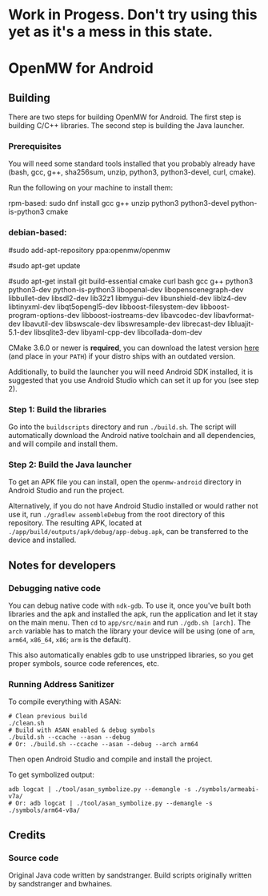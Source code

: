 # Work in Progess. Don't try using this yet as it's a mess in this state.

# OpenMW for Android

## Building

There are two steps for building OpenMW for Android. The first step is building C/C++ libraries. The second step is building the Java launcher.

### Prerequisites

You will need some standard tools installed that you probably already have (bash, gcc, g++, sha256sum, unzip, python3, python3-devel, curl, cmake).

Run the following on your machine to install them:

rpm-based: sudo dnf install gcc g++ unzip python3 python3-devel python-is-python3 cmake

### debian-based: 

#sudo add-apt-repository ppa:openmw/openmw

#sudo apt-get update

#sudo apt-get install git build-essential cmake curl bash gcc g++ python3 python3-dev python-is-python3 libopenal-dev libopenscenegraph-dev libbullet-dev libsdl2-dev lib32z1 libmygui-dev libunshield-dev liblz4-dev libtinyxml-dev libqt5opengl5-dev libboost-filesystem-dev libboost-program-options-dev libboost-iostreams-dev libavcodec-dev libavformat-dev libavutil-dev libswscale-dev libswresample-dev librecast-dev libluajit-5.1-dev libsqlite3-dev libyaml-cpp-dev libcollada-dom-dev

CMake 3.6.0 or newer is **required**, you can download the latest version [here](https://cmake.org/download/) (and place in your `PATH`) if your distro ships with an outdated version.

Additionally, to build the launcher you will need Android SDK installed, it is suggested that you use Android Studio which can set it up for you (see step 2).

### Step 1: Build the libraries

Go into the `buildscripts` directory and run `./build.sh`. The script will automatically download the Android native toolchain and all dependencies, and will compile and install them.

### Step 2: Build the Java launcher

To get an APK file you can install, open the `openmw-android` directory in Android Studio and run the project.

Alternatively, if you do not have Android Studio installed or would rather not use it, run `./gradlew assembleDebug` from the root directory of this repository. The resulting APK, located at `./app/build/outputs/apk/debug/app-debug.apk`, can be transferred to the device and installed.

## Notes for developers

### Debugging native code

You can debug native code with `ndk-gdb`. To use it, once you've built both libraries and the apk and installed the apk, run the application and let it stay on the main menu. Then `cd` to `app/src/main` and run `./gdb.sh [arch]`. The `arch` variable has to match the library your device will be using (one of `arm`, `arm64`, `x86_64`, `x86`; `arm` is the default).

This also automatically enables gdb to use unstripped libraries, so you get proper symbols, source code references, etc.

### Running Address Sanitizer

To compile everything with ASAN:

```
# Clean previous build
./clean.sh
# Build with ASAN enabled & debug symbols
./build.sh --ccache --asan --debug
# Or: ./build.sh --ccache --asan --debug --arch arm64
```

Then open Android Studio and compile and install the project.

To get symbolized output:

```
adb logcat | ./tool/asan_symbolize.py --demangle -s ./symbols/armeabi-v7a/
# Or: adb logcat | ./tool/asan_symbolize.py --demangle -s ./symbols/arm64-v8a/
```

## Credits

### Source code

Original Java code written by sandstranger. Build scripts originally written by sandstranger and bwhaines.
